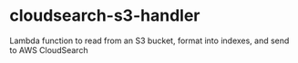 # cloudsearch-s3-handler
Lambda function to read from an S3 bucket, format into indexes, and send to AWS CloudSearch
